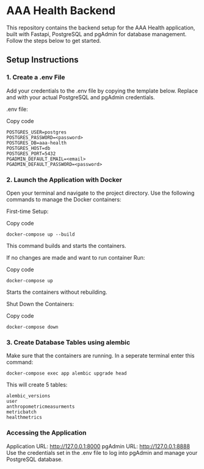 # AAA Health Backend
This repository contains the backend setup for the AAA Health application, built with Fastapi, PostgreSQL and pgAdmin for database management. Follow the steps below to get started.

## Setup Instructions
### 1. Create a .env File
Add your credentials to the .env file by copying the template below. Replace <password> and <email> with your actual PostgreSQL and pgAdmin credentials.

.env file:

Copy code
```
POSTGRES_USER=postgres
POSTGRES_PASSWORD=<password>
POSTGRES_DB=aaa-health
POSTGRES_HOST=db
POSTGRES_PORT=5432
PGADMIN_DEFAULT_EMAIL=<email>
PGADMIN_DEFAULT_PASSWORD=<password>
```

### 2. Launch the Application with Docker
Open your terminal and navigate to the project directory. Use the following commands to manage the Docker containers:

First-time Setup:

Copy code
```
docker-compose up --build
```
This command builds and starts the containers.

If no changes are made and want to run container Run:

Copy code
```
docker-compose up
```
Starts the containers without rebuilding.

Shut Down the Containers:

Copy code
```
docker-compose down
```
### 3. Create Database Tables using alembic

Make sure that the containers are running. In a seperate terminal enter this command:
```
docker-compose exec app alembic upgrade head
```
This will create 5 tables:
```
alembic_versions
user
anthropometricmeasurments
metricbatch
healthmetrics
```

### Accessing the Application
Application URL: http://127.0.0.1:8000
pgAdmin URL: http://127.0.0.1:8888
Use the credentials set in the .env file to log into pgAdmin and manage your PostgreSQL database.
